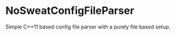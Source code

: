 NoSweatConfigFileParser
=======================

Simple C++11 based config file parser with a purely file based setup.